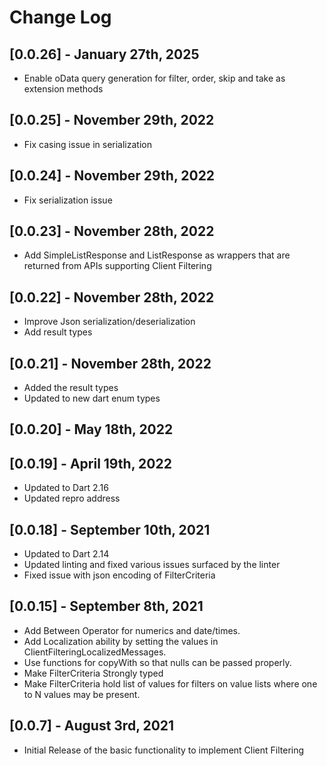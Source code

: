# Change Log

## [0.0.26] - January 27th, 2025

- Enable oData query generation for filter, order, skip and take as extension methods

## [0.0.25] - November 29th, 2022

- Fix casing issue in serialization

## [0.0.24] - November 29th, 2022

- Fix serialization issue

## [0.0.23] - November 28th, 2022

- Add SimpleListResponse and ListResponse as wrappers that are returned from APIs supporting Client Filtering

## [0.0.22] - November 28th, 2022

- Improve Json serialization/deserialization
- Add result types

## [0.0.21] - November 28th, 2022

- Added the result types
- Updated to new dart enum types

## [0.0.20] - May 18th, 2022

## [0.0.19] - April 19th, 2022

- Updated to Dart 2.16
- Updated repro address

## [0.0.18] - September 10th, 2021

- Updated to Dart 2.14
- Updated linting and fixed various issues surfaced by the linter
- Fixed issue with json encoding of FilterCriteria

## [0.0.15] - September 8th, 2021

- Add Between Operator for numerics and date/times.
- Add Localization ability by setting the values in ClientFilteringLocalizedMessages.
- Use functions for copyWith so that nulls can be passed properly.
- Make FilterCriteria Strongly typed
- Make FilterCriteria hold list of values for filters on value lists where one to N values may be present.

## [0.0.7] - August 3rd, 2021

- Initial Release of the basic functionality to implement Client Filtering
